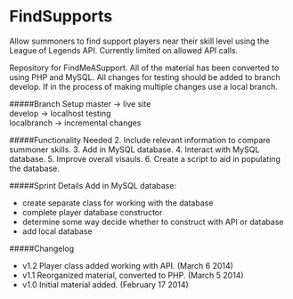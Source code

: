 FindSupports
============ 

Allow summoners to find support players near their skill level using the League of Legends API. Currently limited on allowed API calls.    

Repository for FindMeASupport. All of the material has been converted to using PHP and MySQL. All changes for testing should be added to branch develop. If in the process of making multiple changes use a local branch.   

#####Branch Setup
master -> live site  
develop -> localhost testing    
localbranch -> incremental changes

#####Functionality Needed
2. Include relevant information to compare summoner skills.
3. Add in MySQL database.
4. Interact with MySQL database.
5. Improve overall visauls.
6. Create a script to aid in populating the database.

#####Sprint Details
Add in MySQL database:
- create separate class for working with the database
- complete player database constructor
- determine some way decide whether to construct with API or database
- add local database

#####Changelog  
- v1.2 Player class added working with API. (March 6 2014)
- v1.1 Reorganized material, converted to PHP. (March 5 2014)
- v1.0 Initial material added. (February 17 2014)
